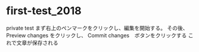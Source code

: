 # first-test_2018
private test 
まず右上のペンマークをクリックし、編集を開始する。
その後、Preview changes をクリックし、
Commit changes　ボタンをクリックする
これで文章が保存される
